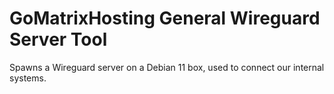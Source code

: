 
# GoMatrixHosting General Wireguard Server Tool

Spawns a Wireguard server on a Debian 11 box, used to connect our internal systems.
